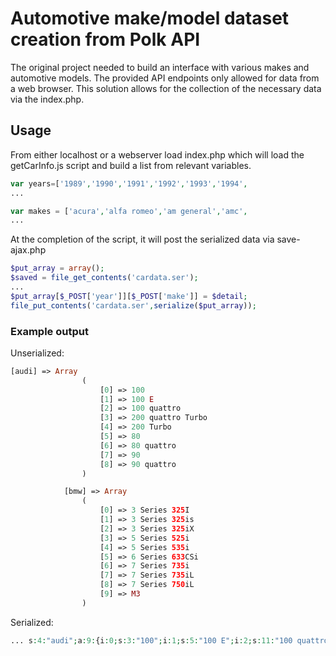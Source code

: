 # Automotive make/model dataset creation from Polk API

The original project needed to build an interface with various makes and automotive models. The provided API endpoints only allowed for data from a web browser. This solution allows for the collection of the necessary data via the index.php.

## Usage
From either localhost or a webserver load index.php which will load the getCarInfo.js script and build a list from relevant variables.
```php
var years=['1989','1990','1991','1992','1993','1994',
...

var makes = ['acura','alfa romeo','am general','amc', 
...
```

At the completion of the script, it will post the serialized data via save-ajax.php
```php
$put_array = array();
$saved = file_get_contents('cardata.ser');
...
$put_array[$_POST['year']][$_POST['make']] = $detail;
file_put_contents('cardata.ser',serialize($put_array));
```

### Example output
Unserialized:
```php
[audi] => Array
                (
                    [0] => 100
                    [1] => 100 E
                    [2] => 100 quattro
                    [3] => 200 quattro Turbo
                    [4] => 200 Turbo
                    [5] => 80
                    [6] => 80 quattro
                    [7] => 90
                    [8] => 90 quattro
                )

            [bmw] => Array
                (
                    [0] => 3 Series 325I
                    [1] => 3 Series 325is
                    [2] => 3 Series 325iX
                    [3] => 5 Series 525i
                    [4] => 5 Series 535i
                    [5] => 6 Series 633CSi
                    [6] => 7 Series 735i
                    [7] => 7 Series 735iL
                    [8] => 7 Series 750iL
                    [9] => M3
                )
```

Serialized:
```php
... s:4:"audi";a:9:{i:0;s:3:"100";i:1;s:5:"100 E";i:2;s:11:"100 quattro";i:3;s:17:"200 quattro Turbo";i:4;s:9:"200 Turbo";i:5;s:2:"80";i:6;s:10:"80 quattro";i:7;s:2:"90";i:8;s:10:"90 quattro";}s:3:"bmw";a:10:{i:0;s:13:"3 Series 325I";i:1;s:14:"3 Series 325is";i:2;s:14:"3 Series 325iX";i:3;s:13:"5 Series 525i";i:4;s:13:"5 Series 535i";i:5;s:15:"6 Series 633CSi";i:6;s:13:"7 Series 735i";i:7;s:14:"7 Series 735iL";i:8;s:14:"7 Series 750iL";i:9;s:2:"M3";} ...
```
